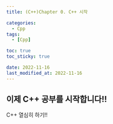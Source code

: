 ```yaml
---
title: (C++)Chapter 0. C++ 시작 

categories:
  - Cpp
tags:
  - [Cpp]

toc: true
toc_sticky: true

date: 2022-11-16
last_modified_at: 2022-11-16
---
```


## 이제 C++ 공부를 시작합니다!!
C++ 열심히 하기!!
